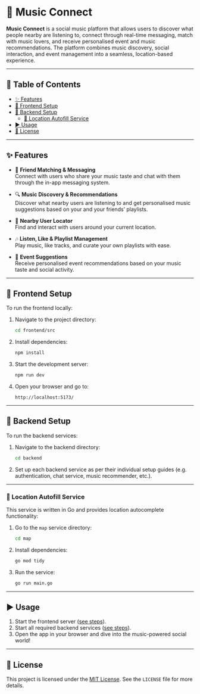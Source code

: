 # 🎵 Music Connect

**Music Connect** is a social music platform that allows users to discover what people nearby are listening to, connect through real-time messaging, match with music lovers, and receive personalised event and music recommendations. The platform combines music discovery, social interaction, and event management into a seamless, location-based experience.

---

## 📑 Table of Contents

- [✨ Features](#-features)
- [🚀 Frontend Setup](#-frontend-setup)
- [🔧 Backend Setup](#-backend-setup)
  - [📍 Location Autofill Service](#-location-autofill-service)
- [▶️ Usage](#-usage)
- [🪪 License](#-license)

---

## ✨ Features

- 🤝 **Friend Matching & Messaging**  
  Connect with users who share your music taste and chat with them through the in-app messaging system.

- 🔍 **Music Discovery & Recommendations**  
  Discover what nearby users are listening to and get personalised music suggestions based on your and your friends’ playlists.

- 📍 **Nearby User Locator**  
  Find and interact with users around your current location.

- 🎶 **Listen, Like & Playlist Management**  
  Play music, like tracks, and curate your own playlists with ease.

- 🎫 **Event Suggestions**  
  Receive personalised event recommendations based on your music taste and social activity.

---

## 🚀 Frontend Setup

To run the frontend locally:

1. Navigate to the project directory:

   ```bash
   cd frontend/src
   ```

2. Install dependencies:

   ```bash
   npm install
   ```

3. Start the development server:

   ```bash
   npm run dev
   ```

4. Open your browser and go to:
   ```
   http://localhost:5173/
   ```

---

## 🔧 Backend Setup

To run the backend services:

1. Navigate to the backend directory:

   ```bash
   cd backend
   ```

2. Set up each backend service as per their individual setup guides (e.g. authentication, chat service, music recommender, etc.).

---

### 📍 Location Autofill Service

This service is written in Go and provides location autocomplete functionality:

1. Go to the `map` service directory:

   ```bash
   cd map
   ```

2. Install dependencies:

   ```bash
   go mod tidy
   ```

3. Run the service:
   ```bash
   go run main.go
   ```

---

## ▶️ Usage

1. Start the frontend server ([see steps](#frontend-setup)).
2. Start all required backend services ([see steps](#backend-setup)).
3. Open the app in your browser and dive into the music-powered social world!

---

## 🪪 License

This project is licensed under the [MIT License](LICENSE). See the `LICENSE` file for more details.
